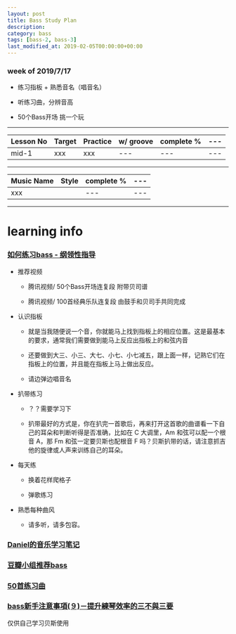 ```yaml
---
layout: post
title: Bass Study Plan
description: 
category: bass
tags: [bass-2, bass-3]
last_modified_at: 2019-02-05T00:00:00+00:00
---
```


### week of 2019/7/17

- 练习指板 + 熟悉音名（唱音名）

- 听练习曲，分辨音高

- 50个Bass开场 挑一个玩


<hr>

| Lesson No | Target | Practice | w/ groove  | complete % | --- |
| --- | --- | --- | --- | --- | --- |
| mid-1 | xxx | xxx | --- | --- | --- |

<hr>

| Music Name | Style | complete % | --- |
| --- | --- | --- | --- |
| xxx |  | --- | --- |

<hr>

# learning info 

### [如何练习bass - 纲领性指导](https://zhuanlan.zhihu.com/p/28292824)

- 推荐视频

    - 腾讯视频/ 50个Bass开场连复段 附带贝司谱

    - 腾讯视频/ 100首经典乐队连复段 由鼓手和贝司手共同完成

- 认识指板

    - 就是当我随便说一个音，你就能马上找到指板上的相应位置。这是最基本的要求，通常我们需要做到能马上反应出指板上的和弦内音

    - 还要做到大三、小三、大七、小七、小七减五，跟上面一样，记熟它们在指板上的位置，并且能在指板上马上做出反应。

    - 请边弹边唱音名

- 扒带练习

    - ？？需要学习下

    - 扒带最好的方式是，你在扒完一首歌后，再来打开这首歌的曲谱看一下自己的耳朵和判断听得是否准确，比如在 C 大调里，Am 和弦可以配一个根音 A，那 Fm 和弦一定要贝斯也配根音 F 吗？贝斯扒带的话，请注意抓吉他的旋律或人声来训练自己的耳朵。

- 每天练

    - 换着花样爬格子

    - 弹歌练习

- 熟悉每种曲风

    - 请多听，请多包容。    
    
### [Daniel的音乐学习笔记](http://danielbassnote.blogspot.com/2014/09/5-walking-bass.html)

### [豆瓣小组推荐bass](https://www.douban.com/group/topic/3603299/)

### [50首练习曲](https://www.byguitar.com/zine/109)

### [bass新手注意事項(９)－提升練琴效率的三不與三要](https://blog.xuite.net/bassgogogo/wretch/88727545-bass%E6%96%B0%E6%89%8B%E6%B3%A8%E6%84%8F%E4%BA%8B%E9%A0%85%28%EF%BC%99%29%EF%BC%8D%E6%8F%90%E5%8D%87%E7%B7%B4%E7%90%B4%E6%95%88%E7%8E%87%E7%9A%84%E4%B8%89%E4%B8%8D%E8%88%87%E4%B8%89%E8%A6%81)

仅供自己学习贝斯使用


